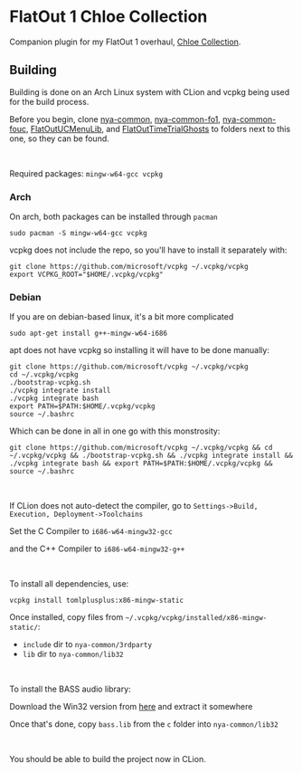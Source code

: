 # FlatOut 1 Chloe Collection

Companion plugin for my FlatOut 1 overhaul, [Chloe Collection](https://gaycoderprincess.github.io/project/chloe-collection-fo1).

## Building

Building is done on an Arch Linux system with CLion and vcpkg being used for the build process.

Before you begin, clone [nya-common](https://github.com/gaycoderprincess/nya-common), [nya-common-fo1](https://github.com/gaycoderprincess/nya-common-fo1), [nya-common-fouc](https://github.com/gaycoderprincess/nya-common-fouc), [FlatOutUCMenuLib](https://github.com/gaycoderprincess/FlatOutUCMenuLib), and [FlatOutTimeTrialGhosts](https://github.com/gaycoderprincess/FlatOutTimeTrialGhosts) to folders next to this one, so they can be found.

<br>

Required packages: `mingw-w64-gcc vcpkg`

### Arch
On arch, both packages can be installed through `pacman`
```console
sudo pacman -S mingw-w64-gcc vcpkg
```

vcpkg does not include the repo, so you'll have to install it separately with:
```console
git clone https://github.com/microsoft/vcpkg ~/.vcpkg/vcpkg
export VCPKG_ROOT="$HOME/.vcpkg/vcpkg"
```

### Debian
If you are on debian-based linux, it's a bit more complicated
```console
sudo apt-get install g++-mingw-w64-i686
```

apt does not have vcpkg so installing it will have to be done manually:
```console
git clone https://github.com/microsoft/vcpkg ~/.vcpkg/vcpkg
cd ~/.vcpkg/vcpkg
./bootstrap-vcpkg.sh
./vcpkg integrate install
./vcpkg integrate bash
export PATH=$PATH:$HOME/.vcpkg/vcpkg
source ~/.bashrc
```

Which can be done in all in one go with this monstrosity:
```console
git clone https://github.com/microsoft/vcpkg ~/.vcpkg/vcpkg && cd ~/.vcpkg/vcpkg && ./bootstrap-vcpkg.sh && ./vcpkg integrate install && ./vcpkg integrate bash && export PATH=$PATH:$HOME/.vcpkg/vcpkg && source ~/.bashrc
```

<br>

If CLion does not auto-detect the compiler, go to ```Settings->Build, Execution, Deployment->Toolchains```

Set the C Compiler to ```i686-w64-mingw32-gcc```

and the C++ Compiler to ```i686-w64-mingw32-g++```

<br>



To install all dependencies, use:
```console
vcpkg install tomlplusplus:x86-mingw-static
```

Once installed, copy files from `~/.vcpkg/vcpkg/installed/x86-mingw-static/`:

- `include` dir to `nya-common/3rdparty`
- `lib` dir to `nya-common/lib32`

<br>

To install the BASS audio library:

Download the Win32 version from [here](https://www.un4seen.com/bass.html) and extract it somewhere

Once that's done, copy `bass.lib` from the `c` folder into `nya-common/lib32`

<br>

You should be able to build the project now in CLion.
